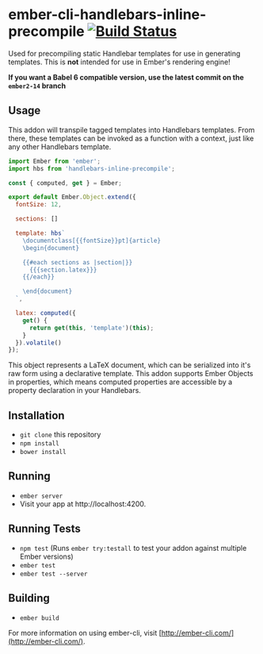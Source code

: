 # ember-cli-handlebars-inline-precompile [![Build Status](https://travis-ci.org/movableink/ember-cli-handlebars-inline-precompile.svg?branch=master)](https://travis-ci.org/movableink/ember-cli-handlebars-inline-precompile)

Used for precompiling static Handlebar templates for use in generating templates. This is **not** intended for use in Ember's rendering engine!

**If you want a Babel 6 compatible version, use the latest commit on the `ember2-14` branch**

## Usage

This addon will transpile tagged templates into Handlebars templates. From there, these templates can be invoked as a function with a context, just like any other Handlebars template.

```javascript
import Ember from 'ember';
import hbs from 'handlebars-inline-precompile';

const { computed, get } = Ember;

export default Ember.Object.extend({
  fontSize: 12,

  sections: []

  template: hbs`
    \documentclass[{{fontSize}}pt]{article}
    \begin{document}

    {{#each sections as |section|}}
      {{{section.latex}}}
    {{/each}}

    \end{document}
  `,

  latex: computed({
    get() {
      return get(this, 'template')(this);
    }
  }).volatile()
});
```

This object represents a LaTeX document, which can be serialized into
it's raw form using a declarative template. This addon supports Ember
Objects in properties, which means computed properties are accessible
by a property declaration in your Handlebars.

## Installation

* `git clone` this repository
* `npm install`
* `bower install`

## Running

* `ember server`
* Visit your app at http://localhost:4200.

## Running Tests

* `npm test` (Runs `ember try:testall` to test your addon against multiple Ember versions)
* `ember test`
* `ember test --server`

## Building

* `ember build`

For more information on using ember-cli, visit [http://ember-cli.com/](http://ember-cli.com/).
